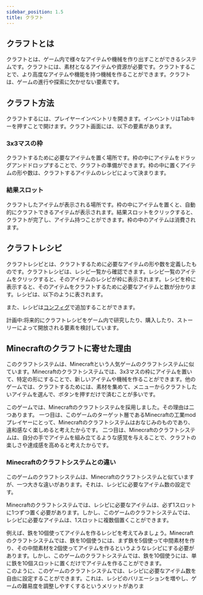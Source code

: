 ```yaml
---
sidebar_position: 1.5
title: クラフト
---
```


## クラフトとは
クラフトとは、ゲーム内で様々なアイテムや機械を作り出すことができるシステムです。クラフトには、素材となるアイテムや資源が必要です。クラフトすることで、より高度なアイテムや機能を持つ機械を作ることができます。クラフトは、ゲームの進行や探索に欠かせない要素です。

## クラフト方法
クラフトするには、プレイヤーインベントリを開きます。インベントリはTabキーを押すことで開けます。クラフト画面には、以下の要素があります。

### 3x3マスの枠 
クラフトするために必要なアイテムを置く場所です。枠の中にアイテムをドラッグアンドドロップすることで、クラフトの準備ができます。枠の中に置くアイテムの形や数は、クラフトするアイテムのレシピによって決まります。
### 結果スロット
クラフトしたアイテムが表示される場所です。枠の中にアイテムを置くと、自動的にクラフトできるアイテムが表示されます。結果スロットをクリックすると、クラフトが完了し、アイテム持つことができます。枠の中のアイテムは消費されます。


## クラフトレシピ
クラフトレシピとは、クラフトするために必要なアイテムの形や数を定義したものです。クラフトレシピは、レシピ一覧から確認できます。レシピ一覧のアイテムをクリックすると、そのアイテムのレシピが枠に表示されます。レシピを枠に表示すると、そのアイテムをクラフトするために必要なアイテムと数が分かります。レシピは、以下のように表されます。

また、レシピは[コンフィグ](/gdd/mod/config/craft)で追加することができます。

計画中:将来的にクラフトレシピをゲーム内で研究したり、購入したり、ストーリーによって開放される要素を検討しています。

## Minecraftのクラフトに寄せた理由
このクラフトシステムは、Minecraftという人気ゲームのクラフトシステムに似ています。Minecraftのクラフトシステムでは、3x3マスの枠にアイテムを置いて、特定の形にすることで、新しいアイテムや機械を作ることができます。他のゲームでは、クラフトするためには、素材を集めて、メニューからクラフトしたいアイテムを選んで、ボタンを押すだけで済むことが多いです。

このゲームでは、Minecraftのクラフトシステムを採用しました。その理由は二つあります。   一つ目は、このゲームのターゲット層であるMinecraftの工業modプレイヤーにとって、Minecraftのクラフトシステムはおなじみのものであり、違和感なく楽しめると考えたからです。  二つ目は、Minecraftのクラフトシステムは、自分の手でアイテムを組み立てるような感覚を与えることで、クラフトの楽しさや達成感を高めると考えたからです。

### Minecraftのクラフトシステムとの違い
このゲームのクラフトシステムは、Minecraftのクラフトシステムと似ていますが、一つ大きな違いがあります。それは、レシピに必要なアイテム数の設定です。

Minecraftのクラフトシステムでは、レシピに必要なアイテムは、必ず1スロットに1つずつ置く必要があります。しかし、このゲームのクラフトシステムでは、レシピに必要なアイテムは、1スロットに複数個置くことができます。

例えば、鉄を10個使ってアイテムを作るレシピを考えてみましょう。Minecraftのクラフトシステムでは、鉄を10個使うには、まず鉄を5個使って中間素材を作り、その中間素材を2個使ってアイテムを作るというようなレシピにする必要があります。しかし、このゲームのクラフトシステムでは、鉄を10個使うには、単に鉄を10個スロットに置くだけでアイテムを作ることができます。  
このように、このゲームのクラフトシステムでは、レシピに必要なアイテム数を自由に設定することができます。これは、レシピのバリエーションを増やし、ゲームの難易度を調整しやすくするというメリットがありま


